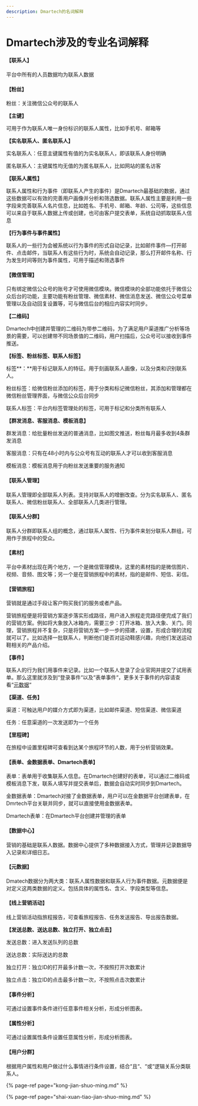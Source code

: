 ```yaml
---
description: Dmartech的名词解释
---
```


# Dmartech涉及的专业名词解释

#### 【联系人】

平台中所有的人员数据均为联系人数据

#### 【粉丝】

粉丝：关注微信公众号的联系人

**【主键】**

可用于作为联系人唯一身份标识的联系人属性，比如手机号、邮箱等

**【实名联系人、匿名联系人】**

实名联系人：任意主键属性有值的为实名联系人，即该联系人身份明确

匿名联系人：主键属性均无值的为匿名联系人，比如网站的匿名访客

**【联系人属性】**

联系人属性和行为事件（即联系人产生的事件）是Dmartech最基础的数据，通过这些数据可以有效的完善用户画像并分析和筛选数据。联系人属性主要是利用一些字段来完善联系人名片信息，比如姓名、手机号、邮箱、年龄、公司等，这些信息可以来自于联系人数据上传或创建，也可由客户提交表单，系统自动抓取联系人信息

**【行为事件与事件属性】**

联系人的一些行为会被系统以行为事件的形式自动记录，比如邮件事件—打开邮件、点击邮件，当联系人有这些行为时，系统会自动记录，那么打开邮件名称、行为发生时间等则为事件属性，可用于描述和筛选事件

#### 【微信管理】

只有绑定微信公众号的账号才可使用微信模块。微信模块的全部功能依托于微信公众后台的功能，主要功能有粉丝管理、微信素材、微信消息发送、微信公众号菜单管理以及自动回复设置等，可与微信后台的相应内容实时同步。

**【二维码】**

Dmartech中创建并管理的二维码为带参二维码，为了满足用户渠道推广分析等场景的需要，可以创建带不同场景值的二维码，用户扫描后，公众号可以接收到事件推送。

**【标签、粉丝标签、联系人标签】**

标签**：**用于标记联系人的特征。用于刻画联系人画像，以及分类和识别联系人。

粉丝标签：给微信粉丝添加的标签，用于分类和标记微信粉丝，其添加和管理都在微信粉丝管理界面，与微信公众后台同步

联系人标签：平台内标签管理处的标签，可用于标记和分类所有联系人

**【群发消息、客服消息、模板消息】**

群发消息：给批量粉丝发送的普通消息，比如图文推送，粉丝每月最多收到4条群发消息

客服消息：只有在48小时内与公众号有互动的联系人才可以收到客服消息

模板消息：模板消息用于向粉丝发送重要的服务通知

#### 【联系人管理】

联系人管理即全部联系人列表。支持对联系人的增删改查。分为实名联系人、匿名联系人、微信粉丝联系人、全部联系人几类进行管理。

#### 【联系人分群】

联系人分群即联系人组的概念，通过联系人属性、行为事件来划分联系人群组，可用作于旅程中的受众。

#### 【素材】

平台中素材出现在两个地方，一个是微信管理模块，这里的素材指的是微信图片、视频、音频、图文等；另一个是在营销旅程中的素材，指的是邮件、短信、彩信。

#### 【营销旅程】

营销就是通过手段让客户购买我们的服务或者产品。

营销旅程便是将营销方案逐步落实形成路径，用户进入旅程走完路径便完成了我们的营销方案。例如将大象放入冰箱内，需要三步：打开冰箱、放入大象、关门。同理，营销旅程并不复杂，只是将营销方案一步一步的搭建，设置，形成合理的流程就可以了。比如选择一批联系人，判断他们是否对运动鞋感兴趣，向他们发送运动鞋相关的产品介绍。

**【事件】**

联系人的行为我们用事件来记录。比如一个联系人登录了企业官网并提交了试用表单。那么这里就涉及到“登录事件“以及“表单事件“，更多关于事件的内容请查看“[元数据](../shu-ju-zhong-xin/shu-ju-guan-li/yuan-shu-ju.md)“

**【渠道、任务】**

渠道：可触达用户的媒介方式即为渠道，比如邮件渠道、短信渠道、微信渠道

任务：任意渠道的一次发送即为一个任务

**【里程碑】**

在旅程中设置里程碑可查看到达某个旅程环节的人数，用于分析营销效果。

#### 【表单、金数据表单、Dmartech表单】

表单：表单用于收集联系人信息。在Dmartech创建好的表单，可以通过二维码或模板消息下发，联系人填写并提交表单后，数据会自动实时同步到Dmartech。

金数据表单：Dmartech对接了金数据表单，用户可以在金数据平台创建表单，在Dmrtech平台关联并同步，就可以直接使用金数据表单。

Dmartech表单：在Dmartech平台创建并管理的表单

#### 【数据中心】

营销的基础是联系人数据。数据中心提供了多种数据接入方式，管理并记录数据导入记录和详细日志。

#### 【元数据】

Dmatech数据分为两大类：联系人属性数据和联系人行为事件数据。元数据便是对定义这两类数据的定义。包括具体的属性名、含义、字段类型等信息。

#### 【线上营销活动】

线上营销活动指旅程报告，可查看旅程报告、任务发送报告、导出报告数据。

**【发送总数、送达总数、独立打开、独立点击】**

发送总数：进入发送队列的总数

送达总数：实际送达的总数

独立打开：独立ID的打开最多计数一次，不按照打开次数累计

独立点击：独立ID的点击最多计数一次，不按照点击次数累计

#### 【事件分析】

可通过设置事件条件进行任意事件相关分析，形成分析图表。

#### 【属性分析】

可通过设置属性条件设置任意属性分析，形成分析图表。

#### 【用户分群】

根据用户属性和用户做过什么事情进行条件设置，结合“且“、“或“逻辑关系分类联系人。

{% page-ref page="kong-jian-shuo-ming.md" %}

{% page-ref page="shai-xuan-tiao-jian-shuo-ming.md" %}

